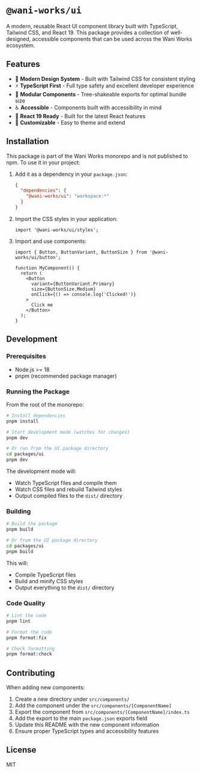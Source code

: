 # `@wani-works/ui`

A modern, reusable React UI component library built with TypeScript, Tailwind CSS, and React 19. This package provides a collection of well-designed, accessible components that can be used across the Wani Works ecosystem.

## Features

- 🎨 **Modern Design System** - Built with Tailwind CSS for consistent styling
- ⚡ **TypeScript First** - Full type safety and excellent developer experience
- 🧩 **Modular Components** - Tree-shakeable exports for optimal bundle size
- ♿ **Accessible** - Components built with accessibility in mind
- 🎯 **React 19 Ready** - Built for the latest React features
- 🔧 **Customizable** - Easy to theme and extend

## Installation

This package is part of the Wani Works monorepo and is not published to npm. To use it in your project:

1. Add it as a dependency in your `package.json`:
   ```json
   {
     "dependencies": {
       "@wani-works/ui": "workspace:*"
     }
   }
   ```

2. Import the CSS styles in your application:
   ```tsx
   import '@wani-works/ui/styles';
   ```

3. Import and use components:
   ```tsx
   import { Button, ButtonVariant, ButtonSize } from '@wani-works/ui/button';

   function MyComponent() {
     return (
       <Button
         variant={ButtonVariant.Primary}
         size={ButtonSize.Medium}
         onClick={() => console.log('Clicked!')}
       >
         Click me
       </Button>
     );
   }
   ```

## Development

### Prerequisites

- Node.js >= 18
- pnpm (recommended package manager)

### Running the Package

From the root of the monorepo:

```bash
# Install dependencies
pnpm install

# Start development mode (watches for changes)
pnpm dev

# Or run from the UI package directory
cd packages/ui
pnpm dev
```

The development mode will:
- Watch TypeScript files and compile them
- Watch CSS files and rebuild Tailwind styles
- Output compiled files to the `dist/` directory

### Building

```bash
# Build the package
pnpm build

# Or from the UI package directory
cd packages/ui
pnpm build
```

This will:
- Compile TypeScript files
- Build and minify CSS styles
- Output everything to the `dist/` directory

### Code Quality

```bash
# Lint the code
pnpm lint

# Format the code
pnpm format:fix

# Check formatting
pnpm format:check
```

## Contributing

When adding new components:

1. Create a new directory under `src/components/`
2. Add the component under the `src/components/[ComponentName]`
3. Export the component from `src/components/[ComponentName]/index.ts`
4. Add the export to the main `package.json` exports field
5. Update this README with the new component information
6. Ensure proper TypeScript types and accessibility features

## License

MIT
